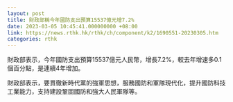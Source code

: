 ```yaml
---
layout: post
title: 財政部稱今年國防支出預算15537億元增7.2%
date: 2023-03-05 10:45:41.000000000 +08:00
link: https://news.rthk.hk/rthk/ch/component/k2/1690551-20230305.htm
categories: rthk
---
```


財政部表示，今年國防支出預算15537億元人民幣，增長7.2%，較去年增速多0.1個百分點，是連續4年增加。

財政部表示，要貫徹新時代黨的強軍思想，服務國防和軍隊現代化，提升國防科技工業能力，支持建設鞏固國防和強大人民軍隊等。
